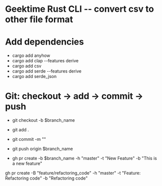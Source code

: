 # Geektime Rust CLI -- convert csv to other file format

# Add dependencies

- cargo add anyhow
- cargo add clap --features derive
- cargo add csv
- cargo add serde --features derive
- cargo add serde_json

# Git: checkout -> add -> commit -> push

- git checkout -b $branch_name
- git add .
- git commit -m ""
- git push origin $branch_name

- gh pr create -b $branch_name -h "master" -t "New Feature" -b "This is a new feature"

gh pr create -B "feature/refactoring_code" -h "master" -t "Feature: Refactoring code" -b "Refactoring code"
